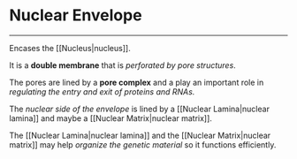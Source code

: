 # Nuclear Envelope
---

Encases the [[Nucleus|nucleus]].

It is a **double membrane** that is *perforated by pore structures*.

The pores are lined by a **pore complex** and a play an important role in *regulating the entry and exit of proteins and RNAs.*

The *nuclear side of the envelope* is lined by a [[Nuclear Lamina|nuclear lamina]] and maybe a [[Nuclear Matrix|nuclear matrix]].

The [[Nuclear Lamina|nuclear lamina]] and the [[Nuclear Matrix|nuclear matrix]] may help *organize the genetic material* so it functions efficiently.